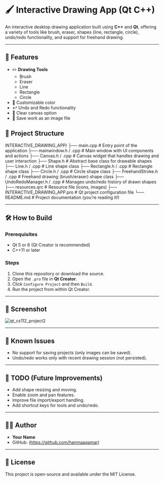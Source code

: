 # 🖌️ Interactive Drawing App (Qt C++)

An interactive desktop drawing application built using **C++** and **Qt**, offering a variety of tools like brush, eraser, shapes (line, rectangle, circle), undo/redo functionality, and support for freehand drawing.

---

## 🚀 Features

- ✏️ **Drawing Tools**
  - Brush
  - Eraser
  - Line
  - Rectangle
  - Circle
- 🎨 Customizable color 
- ↩️ Undo and Redo functionality
- 🧼 Clear canvas option
- 💾 Save work as an image file

## 🧱 Project Structure

INTERACTIVE_DRAWING_APP/
├── main.cpp                   # Entry point of the application
├── mainwindow.h / .cpp        # Main window with UI components and actions
├── Canvas.h / .cpp            # Canvas widget that handles drawing and user interaction
├── Shape.h                    # Abstract base class for drawable shapes
├── Line.h / .cpp              # Line shape class
├── Rectangle.h / .cpp         # Rectangle shape class
├── Circle.h / .cpp            # Circle shape class
├── FreehandStroke.h / .cpp    # Freehand drawing (brush/eraser) shape class
├── UndoRedoManager.h / .cpp   # Manages undo/redo history of drawn shapes
├── resources.qrc              # Resource file (icons, images)
├── INTERACTIVE_DRAWING_APP.pro  # Qt project configuration file
└── README.md                  # Project documentation (you’re reading it!)

---

## 🛠️ How to Build

### Prerequisites

- Qt 5 or 6 (Qt Creator is recommended)
- C++11 or later

### Steps

1. Clone this repository or download the source.
2. Open the `.pro` file in **Qt Creator**.
3. Click `Configure Project` and then `Build`.
4. Run the project from within Qt Creator.

---

## 📸 Screenshot

![qt_cs112_project2](https://github.com/user-attachments/assets/7b705961-6263-4a0d-b00c-0dc397826e25)


---

## 🧠 Known Issues

- No support for saving projects (only images can be saved).
- Undo/redo works only with recent drawing session (not persisted).

---

## 📌 TODO (Future Improvements)

- Add shape resizing and moving.
- Enable zoom and pan features.
- Improve file import/export handling.
- Add shortcut keys for tools and undo/redo.

---

## 🧑‍💻 Author

- **Your Name**
- GitHub: (https://github.com/hamnaaqamar)

---

## 📄 License

This project is open-source and available under the MIT License.
